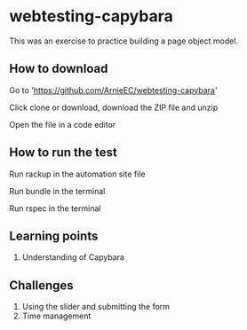 # webtesting-capybara

This was an exercise to practice building a page object model.

## How to download

Go to 'https://github.com/ArnieEC/webtesting-capybara'

Click clone or download, download the ZIP file and unzip

Open the file in a code editor

## How to run the test

Run rackup in the automation site file

Run bundle in the terminal

Run rspec in the terminal

## Learning points

1. Understanding of Capybara

## Challenges

1. Using the slider and submitting the form
2. Time management